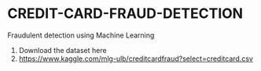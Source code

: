 # CREDIT-CARD-FRAUD-DETECTION
Fraudulent detection using Machine Learning

1. Download the dataset here
2. https://www.kaggle.com/mlg-ulb/creditcardfraud?select=creditcard.csv

